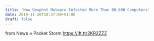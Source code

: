 ```yaml
---
title: 'New Dexphot Malware Infected More Than 80,000 Computers'
date: 2019-11-26T18:37:00+01:00
draft: false
---
```


  
  
from News ≈ Packet Storm https://ift.tt/2KR2ZZZ